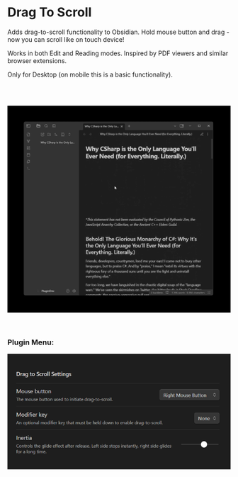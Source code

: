 # Drag To Scroll
Adds drag-to-scroll functionality to Obsidian. Hold mouse button and drag - now you can scroll like on touch device!

Works in both Edit and Reading modes. Inspired by PDF viewers and similar browser extensions.

Only for Desktop (on mobile this is a basic functionality).

<br/><br/>

![Plugin Settings](./images/scrolling-demo.gif)

<br/>

### Plugin Menu:
![Plugin Settings](./images/plugin-settings.png)
